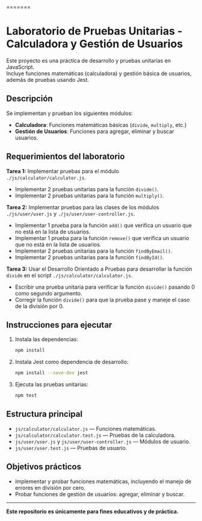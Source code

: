 
=======
# Laboratorio de Pruebas Unitarias - Calculadora y Gestión de Usuarios

Este proyecto es una práctica de desarrollo y pruebas unitarias en JavaScript.  
Incluye funciones matemáticas (calculadora) y gestión básica de usuarios, además de pruebas usando Jest.

## Descripción

Se implementan y prueban los siguientes módulos:

- **Calculadora**: Funciones matemáticas básicas (`divide`, `multiply`, etc.)
- **Gestión de Usuarios**: Funciones para agregar, eliminar y buscar usuarios.

## Requerimientos del laboratorio

**Tarea 1:** Implementar pruebas para el módulo `./js/calculator/calculator.js`.
- Implementar 2 pruebas unitarias para la función `divide()`.
- Implementar 2 pruebas unitarias para la función `multiply()`.

**Tarea 2:** Implementar pruebas para las clases de los módulos `./js/user/user.js` y `./js/user/user-controller.js`.
- Implementar 1 prueba para la función `add()` que verifica un usuario que no está en la lista de usuarios.
- Implementar 1 prueba para la función `remove()` que verifica un usuario que no está en la lista de usuarios.
- Implementar 2 pruebas unitarias para la función `findByEmail()`.
- Implementar 2 pruebas unitarias para la función `findById()`.

**Tarea 3:** Usar el Desarrollo Orientado a Pruebas para desarrollar la función `divide` en el script `./js/calculator/calculator.js`.
- Escribir una prueba unitaria para verificar la función `divide()` pasando 0 como segundo argumento.
- Corregir la función `divide()` para que la prueba pase y maneje el caso de la división por 0.

## Instrucciones para ejecutar

1. Instala las dependencias:

    ```bash
    npm install
    ```

2. Instala Jest como dependencia de desarrollo:

    ```bash
    npm install --save-dev jest
    ```

3. Ejecuta las pruebas unitarias:

    ```bash
    npm test
    ```

## Estructura principal

- `js/calculator/calculator.js` — Funciones matemáticas.
- `js/calculator/calculator.test.js` — Pruebas de la calculadora.
- `js/user/user.js` y `js/user/user-controller.js` — Módulos de usuario.
- `js/user/user.test.js` — Pruebas de usuario.

## Objetivos prácticos

- Implementar y probar funciones matemáticas, incluyendo el manejo de errores en división por cero.
- Probar funciones de gestión de usuarios: agregar, eliminar y buscar.

---

**Este repositorio es únicamente para fines educativos y de práctica.**

